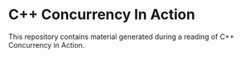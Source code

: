 C++ Concurrency In Action
=========================

This repository contains material generated during a reading of C++ Concurrency
in Action.
